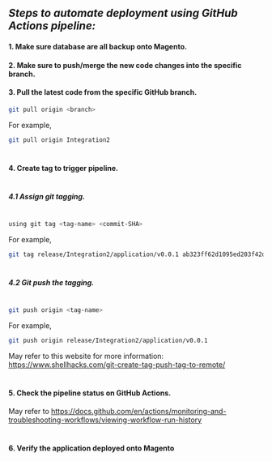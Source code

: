 ## _Steps to automate deployment using GitHub Actions pipeline:_

#### 1.	Make sure database are all backup onto Magento.

#### 2.	Make sure to push/merge the new code changes into the specific branch.

#### 3.	Pull the latest code from the specific GitHub branch.
```sh
git pull origin <branch> 
```
For example,
```sh
git pull origin Integration2
```
#
#### 4.	 Create tag to trigger pipeline. 
#
##### 4.1  Assign git tagging. 
#

```sh
using git tag <tag-name> <commit-SHA>
```
For example,
```sh
git tag release/Integration2/application/v0.0.1 ab323ff62d1095ed203f42dd9e327b07c2343ea7 
```
#
##### 4.2 Git push the tagging.
#
```sh
git push origin <tag-name>
```
For example,
```sh
git push origin release/Integration2/application/v0.0.1
```
May refer to this website for more information: https://www.shellhacks.com/git-create-tag-push-tag-to-remote/ 
#
#### 5. Check the pipeline status on GitHub Actions. 
May refer to https://docs.github.com/en/actions/monitoring-and-troubleshooting-workflows/viewing-workflow-run-history 
#
#### 6. Verify the application deployed onto Magento
#
#
#

